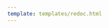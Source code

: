 ```yaml
---
template: templates/redoc.html
---
```


<redoc spec-url="{{base_path}}/apis/organization-apis/restapis/claim-management.yaml" theme='{{redoc_theme}}'></redoc>
